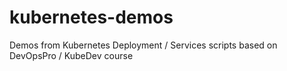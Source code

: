 # kubernetes-demos

Demos from Kubernetes Deployment / Services scripts based on DevOpsPro / KubeDev course



